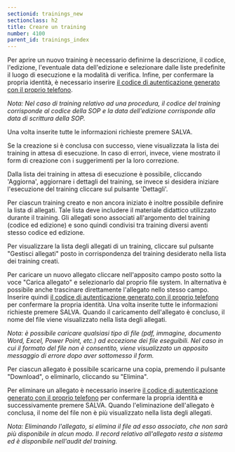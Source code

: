 ```yaml
---
sectionid: trainings_new
sectionclass: h2
title: Creare un training
number: 4100
parent_id: trainings_index
---
```

Per aprire un nuovo training è necessario definirne la descrizione, il codice, l'edizione, l'eventuale data dell'edizione e selezionare dalle liste predefinite il luogo di esecuzione e la modalità di verifica. Infine, per confermare la propria identità, è necessario inserire <a href="https://acsinfo.github.io/traininghub/#otp">il codice di autenticazione generato con il proprio telefono</a>.

_Nota: Nel caso di training relativo ad una procedura, il codice del training corrisponde al codice della SOP e la data dell'edizione corrisponde alla data di scrittura della SOP._

Una volta inserite tutte le informazioni richieste premere SALVA.

Se la creazione si è conclusa con successo, viene visualizzata la lista dei training in attesa di esecuzione. In caso di errori, invece, viene mostrato il form di creazione con i suggerimenti per la loro correzione.

Dalla lista dei training in attesa di esecuzione è possibile, cliccando 'Aggiorna', aggiornare i dettagli del training, se invece si desidera iniziare l'esecuzione del training cliccare sul pulsante 'Dettagli'.

Per ciascun training creato e non ancora iniziato è inoltre possibile definire la lista di allegati. Tale lista deve includere il materiale didattico utilizzato durante il training.
Gli allegati sono associati all'argomento del training (codice ed edizione) e sono quindi condivisi tra training diversi aventi stesso codice ed edizione.

Per visualizzare la lista degli allegati di un training, cliccare sul pulsante "Gestisci allegati" posto in corrispondenza del training desiderato nella lista dei training creati.

Per caricare un nuovo allegato cliccare nell'apposito campo posto sotto la voce "Carica allegato" e selezionarlo dal proprio file system. In alternativa è possibile anche trascinare direttamente l'allegato nello stesso campo.
Inserire quindi <a href="https://acsinfo.github.io/traininghub/#otp">il codice di autenticazione generato con il proprio telefono</a> per confermare la propria identità.
Una volta inserite tutte le informazioni richieste premere SALVA.
Quando il caricamento dell'allegato è concluso, il nome del file viene visualizzato nella lista degli allegati.

_Nota: è possibile caricare qualsiasi tipo di file (pdf, immagine, documento Word, Excel, Power Point, etc.) ad eccezione dei file eseguibili. Nel caso in cui il formato del file non è consentito, viene visualizzato un apposito messaggio di errore dopo aver sottomesso il form._

Per ciascun allegato è possibile scaricarne una copia, premendo il pulsante "Download", o eliminarlo, cliccando su "Elimina". 

Per eliminare un allegato è necessario inserire <a href="https://acsinfo.github.io/traininghub/#otp">il codice di autenticazione generato con il proprio telefono</a> per confermare la propria identità e successivamente premere SALVA.
Quando l'eliminazione dell'allegato è conclusa, il nome del file non è più visualizzato nella lista degli allegati.

_Nota: Eliminando l'allegato, si elimina il file ad esso associato, che non sarà più disponibile in alcun modo. Il record relativo all'allegato resta a sistema ed è disponibile nell'audit del training._
